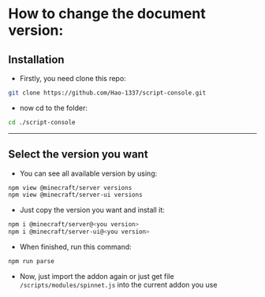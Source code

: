 # How to change the document version:
## Installation
+ Firstly, you need clone this repo:
```bash
git clone https://github.com/Hao-1337/script-console.git
```
+ now cd to the folder:
```bash
cd ./script-console

```
--------
## Select the version you want
+ You can see all available version by using:
```bash
npm view @minecraft/server versions
npm view @minecraft/server-ui versions
```
+ Just copy the version you want and install it:
```bash
npm i @minecraft/server@<you version>
npm i @minecraft/server-ui@<you version>
```
+ When finished, run this command:
```bash
npm run parse
```
+ Now, just import the addon again or just get file `/scripts/modules/spinnet.js` into the current addon you use
